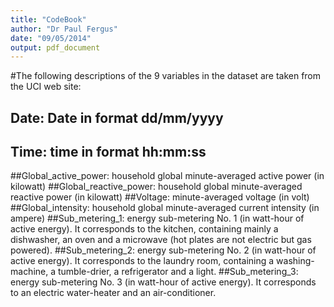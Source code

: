 ```yaml
---
title: "CodeBook"
author: "Dr Paul Fergus"
date: "09/05/2014"
output: pdf_document
---
```


#The following descriptions of the 9 variables in the dataset are taken from the UCI web site:

## Date: Date in format dd/mm/yyyy
## Time: time in format hh:mm:ss
##Global_active_power: household global minute-averaged active power (in kilowatt)
##Global_reactive_power: household global minute-averaged reactive power (in kilowatt)
##Voltage: minute-averaged voltage (in volt)
##Global_intensity: household global minute-averaged current intensity (in ampere)
##Sub_metering_1: energy sub-metering No. 1 (in watt-hour of active energy). It corresponds to the kitchen, containing mainly a dishwasher, an oven and a microwave (hot plates are not electric but gas powered).
##Sub_metering_2: energy sub-metering No. 2 (in watt-hour of active energy). It corresponds to the laundry room, containing a washing-machine, a tumble-drier, a refrigerator and a light.
##Sub_metering_3: energy sub-metering No. 3 (in watt-hour of active energy). It corresponds to an electric water-heater and an air-conditioner.
